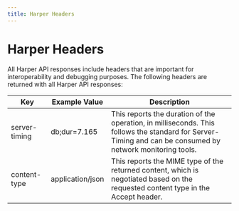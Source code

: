 ```yaml
---
title: Harper Headers
---
```


# Harper Headers

All Harper API responses include headers that are important for interoperability and debugging purposes. The following headers are returned with all Harper API responses:

| Key	              | Example Value	   | Description                                                                                                                                                |
|-------------------|------------------|------------------------------------------------------------------------------------------------------------------------------------------------------------|
| server-timing	    | db;dur=7.165    | 	This reports the duration of the operation, in milliseconds. This follows the standard for Server-Timing and can be consumed by network monitoring tools. |
| content-type	     | application/json | 	This reports the MIME type of the returned content, which is negotiated based on the requested content type in the Accept header.                         |
